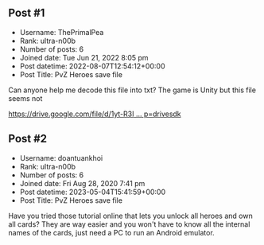 ## Post #1
- Username: ThePrimalPea
- Rank: ultra-n00b
- Number of posts: 6
- Joined date: Tue Jun 21, 2022 8:05 pm
- Post datetime: 2022-08-07T12:54:12+00:00
- Post Title: PvZ Heroes save file

Can anyone help me decode this file into txt? The game is Unity but this file seems not

[https://drive.google.com/file/d/1yt-R3I ... p=drivesdk](https://drive.google.com/file/d/1yt-R3IxudL41N87nvd7aluHhL3gp1FHW/view?usp=drivesdk)
## Post #2
- Username: doantuankhoi
- Rank: ultra-n00b
- Number of posts: 6
- Joined date: Fri Aug 28, 2020 7:41 pm
- Post datetime: 2023-05-04T15:41:59+00:00
- Post Title: PvZ Heroes save file

Have you tried those tutorial online that lets you unlock all heroes and own all cards? They are way easier and you won't have to know all the internal names of the cards, just need a PC to run an Android emulator.

